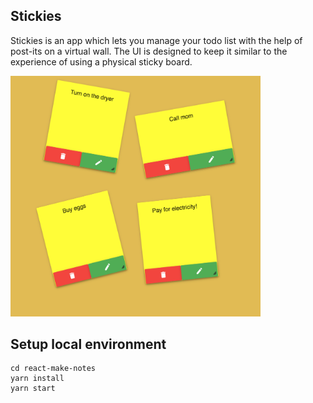 ## Stickies

Stickies is an app which lets you manage your todo list with the help of post-its on a virtual wall.
The UI is designed to keep it similar to the experience of using a physical sticky board.

<img src="public/stickies_board.png" width="400">
 
## Setup local environment

```
cd react-make-notes
yarn install
yarn start
```